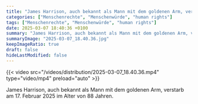 ```yaml
---
title: "James Harrison, auch bekannt als Mann mit dem goldenen Arm, verstarb am 17. Februar 2025 im Alter von 88 Jahren."
categories: ["Menschenrechte", "Menschenwürde", "human rights"]
tags: ["Menschenrechte", "Menschenwürde", "human rights"]
date: 2025-03-07 18:40:36 +0100
summary: "James Harrison, auch bekannt als Mann mit dem goldenen Arm, verstarb am 17. Februar 2025 im Alter von 88 Jahren."
summaryImage: "2025-03-07_18.40.36.jpg"
keepImageRatio: true
draft: false
hideLastModified: false
---
```


{{< video src="/videos/distribution/2025-03-07_18.40.36.mp4" type="video/mp4" preload="auto" >}}

James Harrison, auch bekannt als Mann mit dem goldenen Arm, verstarb am 17. Februar 2025 im Alter von 88 Jahren.